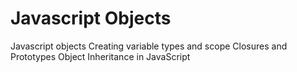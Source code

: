 # Javascript Objects
Javascript objects
Creating variable types and scope
Closures and Prototypes
Object Inheritance in JavaScript
